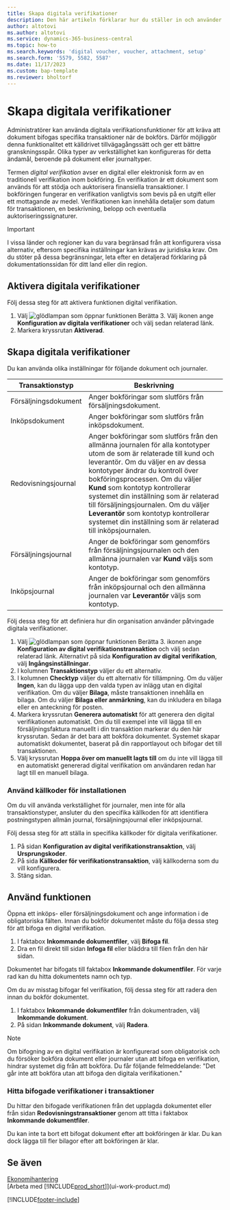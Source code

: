 ```yaml
---
title: Skapa digitala verifikationer
description: Den här artikeln förklarar hur du ställer in och använder tvingade digitala verifikationer i Microsoft Dynamics 365 Business Central.
author: altotovi
ms.author: altotovi
ms.service: dynamics-365-business-central
ms.topic: how-to
ms.search.keywords: 'digital voucher, voucher, attachment, setup'
ms.search.form: '5579, 5582, 5587'
ms.date: 11/17/2023
ms.custom: bap-template
ms.reviewer: bholtorf
---
```


# Skapa digitala verifikationer

Administratörer kan använda digitala verifikationsfunktioner för att kräva att dokument bifogas specifika transaktioner när de bokförs. Därför möjliggör denna funktionalitet ett källdrivet tillvägagångssätt och ger ett bättre granskningsspår. Olika typer av verkställighet kan konfigureras för detta ändamål, beroende på dokument eller journaltyper.

Termen *digital verifikation* avser en digital eller elektronisk form av en traditionell verifikation inom bokföring. En verifikation är ett dokument som används för att stödja och auktorisera finansiella transaktioner. I bokföringen fungerar en verifikation vanligtvis som bevis på en utgift eller ett mottagande av medel. Verifikationen kan innehålla detaljer som datum för transaktionen, en beskrivning, belopp och eventuella auktoriseringssignaturer.

> [!IMPORTANT]
> I vissa länder och regioner kan du vara begränsad från att konfigurera vissa alternativ, eftersom specifika inställningar kan krävas av juridiska krav. Om du stöter på dessa begränsningar, leta efter en detaljerad förklaring på dokumentationssidan för ditt land eller din region.

## Aktivera digitala verifikationer

Följ dessa steg för att aktivera funktionen digital verifikation.

1. Välj ![glödlampan som öppnar funktionen Berätta 3.](media/ui-search/search_small.png "Berätta vad du vill göra") Välj ikonen ange **Konfiguration av digitala verifikationer** och välj sedan relaterad länk.
2. Markera kryssrutan **Aktiverad**.

## Skapa digitala verifikationer

Du kan använda olika inställningar för följande dokument och journaler.

| Transaktionstyp | Beskrivning |
|------------|-------------|
| Försäljningsdokument | Anger bokföringar som slutförs från försäljningsdokument. |
| Inköpsdokument | Anger bokföringar som slutförs från inköpsdokument. |
| Redovisningsjournal | Anger bokföringar som slutförs från den allmänna journalen för alla kontotyper utom de som är relaterade till kund och leverantör. Om du väljer en av dessa kontotyper ändrar du kontroll över bokföringsprocessen. Om du väljer **Kund** som kontotyp kontrollerar systemet din inställning som är relaterad till försäljningsjournalen. Om du väljer **Leverantör** som kontotyp kontrollerar systemet din inställning som är relaterad till inköpsjournalen. |
| Försäljningsjournal | Anger de bokföringar som genomförs från försäljningsjournalen och den allmänna journalen var **Kund** väljs som kontotyp. |
| Inköpsjournal | Anger de bokföringar som genomförs från inköpsjournal och den allmänna journalen var **Leverantör** väljs som kontotyp. |

Följ dessa steg för att definiera hur din organisation använder påtvingade digitala verifikationer.

1. Välj ![glödlampan som öppnar funktionen Berätta 3.](media/ui-search/search_small.png "Berätta för mig vad du vill göra") ikonen ange **Konfiguration av digital verifikationstransaktion** och välj sedan relaterad länk. Alternativt på sida **Konfiguration av digital verifikation**, välj **Ingångsinställningar**.
2. I kolumnen **Transaktionstyp** väljer du ett alternativ.
3. I kolumnen **Checktyp** väljer du ett alternativ för tillämpning. Om du väljer **Ingen**, kan du lägga upp den valda typen av inlägg utan en digital verifikation. Om du väljer **Bilaga**, måste transaktionen innehålla en bilaga. Om du väljer **Bilaga eller anmärkning**, kan du inkludera en bilaga eller en anteckning för posten. 
4. Markera kryssrutan **Generera automatiskt** för att generera den digital verifikationen automatiskt. Om du till exempel inte vill lägga till en försäljningsfaktura manuellt i din transaktion markerar du den här kryssrutan. Sedan är det bara att bokföra dokumentet. Systemet skapar automatiskt dokumentet, baserat på din rapportlayout och bifogar det till transaktionen.
5. Välj kryssrutan **Hoppa över om manuellt lagts till** om du inte vill lägga till en automatiskt genererad digital verifikation om användaren redan har lagt till en manuell bilaga.

### Använd källkoder för installationen

Om du vill använda verkställighet för journaler, men inte för alla transaktionstyper, ansluter du den specifika källkoden för att identifiera postningstypen allmän journal, försäljningsjournal eller inköpsjournal.

Följ dessa steg för att ställa in specifika källkoder för digitala verifikationer.

1. På sidan **Konfiguration av digital verifikationstransaktion**, välj **Ursprungskoder**.
2. På sida **Källkoder för verifikationstransaktion**, välj källkoderna som du vill konfigurera.
3. Stäng sidan.

## Använd funktionen

Öppna ett inköps- eller försäljningsdokument och ange information i de obligatoriska fälten. Innan du bokför dokumentet måste du följa dessa steg för att bifoga en digital verifikation.

1. I faktabox **Inkommande dokumentfiler**, välj **Bifoga fil**.
2. Dra en fil direkt till sidan **Infoga fil** eller bläddra till filen från den här sidan.

Dokumentet har bifogats till faktabox **Inkommande dokumentfiler**. För varje rad kan du hitta dokumentets namn och typ.

Om du av misstag bifogar fel verifikation, följ dessa steg för att radera den innan du bokför dokumentet.

1. I faktabox **Inkommande dokumentfiler** från dokumentraden, välj **Inkommande dokument**.
2. På sidan **Inkommande dokument**, välj **Radera**.

> [!NOTE]
> Om bifogning av en digital verifikation är konfigurerad som obligatorisk och du försöker bokföra dokument eller journaler utan att bifoga en verifikation, hindrar systemet dig från att bokföra. Du får följande felmeddelande: "Det går inte att bokföra utan att bifoga den digitala verifikationen."

### Hitta bifogade verifikationer i transaktioner

Du hittar den bifogade verifikationen från det upplagda dokumentet eller från sidan **Redovisningstransaktioner** genom att titta i faktabox **Inkommande dokumentfiler**.

Du kan inte ta bort ett bifogat dokument efter att bokföringen är klar. Du kan dock lägga till fler bilagor efter att bokföringen är klar.

## Se även

[Ekonomihantering](finance.md)  
[Arbeta med [!INCLUDE[prod_short](includes/prod_short.md)]](ui-work-product.md)

[!INCLUDE[footer-include](includes/footer-banner.md)]
